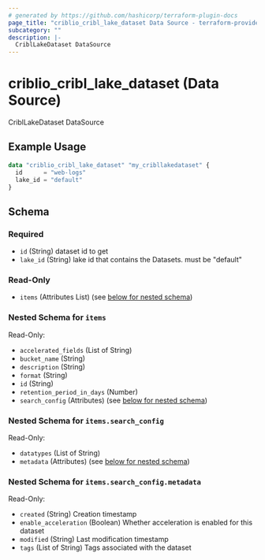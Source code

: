 ```yaml
---
# generated by https://github.com/hashicorp/terraform-plugin-docs
page_title: "criblio_cribl_lake_dataset Data Source - terraform-provider-criblio"
subcategory: ""
description: |-
  CriblLakeDataset DataSource
---
```


# criblio_cribl_lake_dataset (Data Source)

CriblLakeDataset DataSource

## Example Usage

```terraform
data "criblio_cribl_lake_dataset" "my_cribllakedataset" {
  id      = "web-logs"
  lake_id = "default"
}
```

<!-- schema generated by tfplugindocs -->
## Schema

### Required

- `id` (String) dataset id to get
- `lake_id` (String) lake id that contains the Datasets. must be "default"

### Read-Only

- `items` (Attributes List) (see [below for nested schema](#nestedatt--items))

<a id="nestedatt--items"></a>
### Nested Schema for `items`

Read-Only:

- `accelerated_fields` (List of String)
- `bucket_name` (String)
- `description` (String)
- `format` (String)
- `id` (String)
- `retention_period_in_days` (Number)
- `search_config` (Attributes) (see [below for nested schema](#nestedatt--items--search_config))

<a id="nestedatt--items--search_config"></a>
### Nested Schema for `items.search_config`

Read-Only:

- `datatypes` (List of String)
- `metadata` (Attributes) (see [below for nested schema](#nestedatt--items--search_config--metadata))

<a id="nestedatt--items--search_config--metadata"></a>
### Nested Schema for `items.search_config.metadata`

Read-Only:

- `created` (String) Creation timestamp
- `enable_acceleration` (Boolean) Whether acceleration is enabled for this dataset
- `modified` (String) Last modification timestamp
- `tags` (List of String) Tags associated with the dataset
